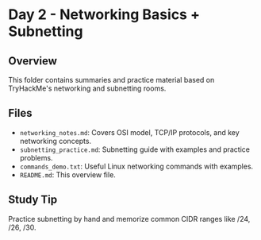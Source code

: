# Day 2 - Networking Basics + Subnetting

## Overview
This folder contains summaries and practice material based on TryHackMe's networking and subnetting rooms.

## Files
- `networking_notes.md`: Covers OSI model, TCP/IP protocols, and key networking concepts.
- `subnetting_practice.md`: Subnetting guide with examples and practice problems.
- `commands_demo.txt`: Useful Linux networking commands with examples.
- `README.md`: This overview file.

## Study Tip
Practice subnetting by hand and memorize common CIDR ranges like /24, /26, /30.
